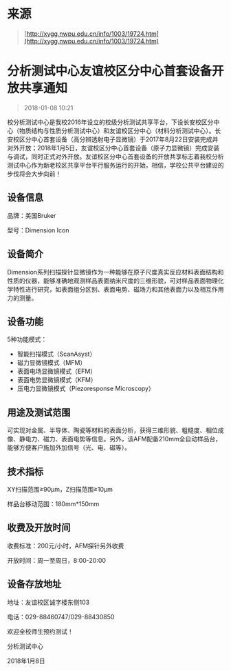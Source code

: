 # 来源

> [http://xygg.nwpu.edu.cn/info/1003/19724.htm](http://xygg.nwpu.edu.cn/info/1003/19724.htm)

# 分析测试中心友谊校区分中心首套设备开放共享通知

> 2018-01-08 10:21

校分析测试中心是我校2016年设立的校级分析测试共享平台，下设长安校区分中心（物质结构与性质分析测试中心）和友谊校区分中心（材料分析测试中心）。长安校区分中心首套设备（高分辨透射电子显微镜）于2017年8月22日安装完成并对外开放；2018年1月5日，友谊校区分中心首套设备（原子力显微镜）完成安装与调试，同时正式对外开放。友谊校区分中心首套设备的开放共享标志着我校分析测试中心作为新老校区共享平台平行服务运行的开始，相信，学校公共平台建设的步伐将会大步向前！



## 设备信息

品牌：美国Bruker

型号：Dimension Icon

## 设备简介

Dimension系列扫描探针显微镜作为一种能够在原子尺度真实反应材料表面结构和性质的仪器，能够准确地观测样品表面纳米尺度的三维形貌，可对样品表面物理化学特性进行研究，如表面组分区别、表面电势、磁场力和其他表面力以及相互作用力的测量。

## 设备功能

5种功能模式：

+ 智能扫描模式（ScanAsyst）
+ 磁力显微镜模式（MFM）
+ 表面电场显微镜模式（EFM）
+ 表面电势显微镜模式（KFM）
+ 压电力显微镜模式（Piezoresponse Microscopy）

## 用途及测试范围

可实现对金属、半导体、陶瓷等材料的表面分析，获得三维形貌、粗糙度、相位成像、静电力、磁力、表面电势等信息。另外，该AFM配备210mm全自动样品台，能够方便客户施加外加信号（光、电、磁等）。

## 技术指标

XY扫描范围≥90μm，Z扫描范围≥10μm

样品台移动范围：180mm*150mm

## 收费及开放时间

收费标准：200元/小时，AFM探针另外收费

开放时间：周一至周日，8:00-20:00

## 设备存放地址

地址：友谊校区诚字楼东侧103

电话：029-88460747/029-88430850

欢迎全校师生预约测试！

分析测试中心

2018年1月8日